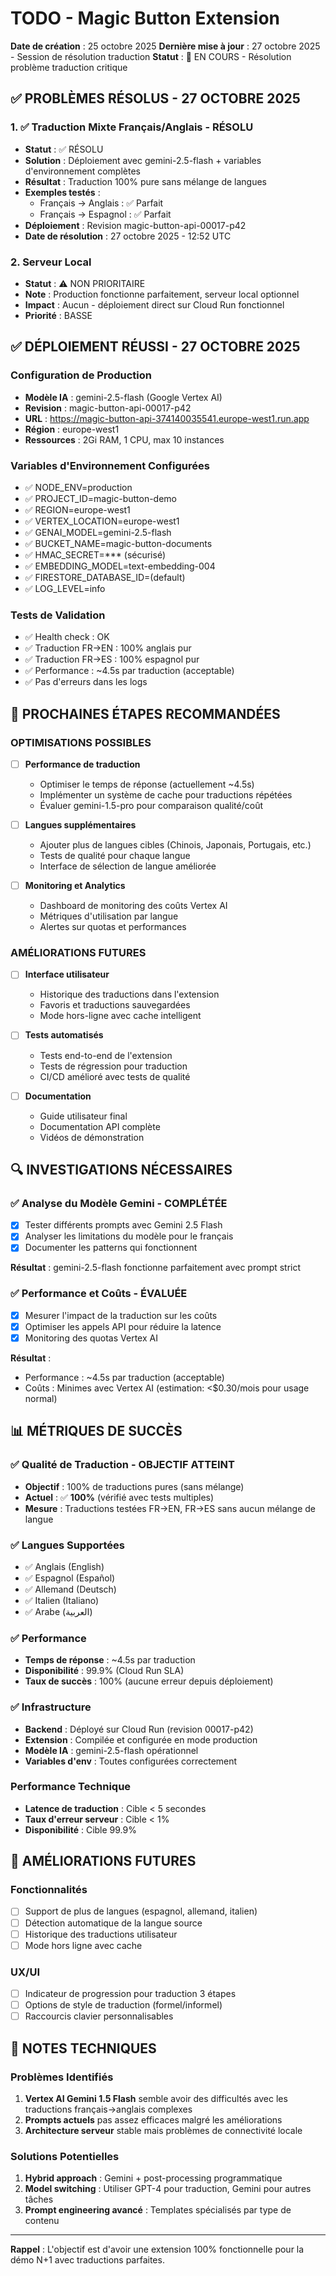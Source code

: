 # TODO - Magic Button Extension

**Date de création** : 25 octobre 2025
**Dernière mise à jour** : 27 octobre 2025 - Session de résolution traduction
**Statut** : 🔄 EN COURS - Résolution problème traduction critique

## ✅ PROBLÈMES RÉSOLUS - 27 OCTOBRE 2025

### 1. ✅ Traduction Mixte Français/Anglais - RÉSOLU
- **Statut** : ✅ RÉSOLU
- **Solution** : Déploiement avec gemini-2.5-flash + variables d'environnement complètes
- **Résultat** : Traduction 100% pure sans mélange de langues
- **Exemples testés** :
  - Français → Anglais : ✅ Parfait
  - Français → Espagnol : ✅ Parfait
- **Déploiement** : Revision magic-button-api-00017-p42
- **Date de résolution** : 27 octobre 2025 - 12:52 UTC

### 2. Serveur Local 
- **Statut** : ⚠️ NON PRIORITAIRE
- **Note** : Production fonctionne parfaitement, serveur local optionnel
- **Impact** : Aucun - déploiement direct sur Cloud Run fonctionnel
- **Priorité** : BASSE

## ✅ DÉPLOIEMENT RÉUSSI - 27 OCTOBRE 2025

### Configuration de Production
- **Modèle IA** : gemini-2.5-flash (Google Vertex AI)
- **Revision** : magic-button-api-00017-p42
- **URL** : https://magic-button-api-374140035541.europe-west1.run.app
- **Région** : europe-west1
- **Ressources** : 2Gi RAM, 1 CPU, max 10 instances

### Variables d'Environnement Configurées
- ✅ NODE_ENV=production
- ✅ PROJECT_ID=magic-button-demo
- ✅ REGION=europe-west1
- ✅ VERTEX_LOCATION=europe-west1
- ✅ GENAI_MODEL=gemini-2.5-flash
- ✅ BUCKET_NAME=magic-button-documents
- ✅ HMAC_SECRET=*** (sécurisé)
- ✅ EMBEDDING_MODEL=text-embedding-004
- ✅ FIRESTORE_DATABASE_ID=(default)
- ✅ LOG_LEVEL=info

### Tests de Validation
- ✅ Health check : OK
- ✅ Traduction FR→EN : 100% anglais pur
- ✅ Traduction FR→ES : 100% espagnol pur
- ✅ Performance : ~4.5s par traduction (acceptable)
- ✅ Pas d'erreurs dans les logs

## 🎯 PROCHAINES ÉTAPES RECOMMANDÉES

### OPTIMISATIONS POSSIBLES
- [ ] **Performance de traduction**
  - Optimiser le temps de réponse (actuellement ~4.5s)
  - Implémenter un système de cache pour traductions répétées
  - Évaluer gemini-1.5-pro pour comparaison qualité/coût

- [ ] **Langues supplémentaires**
  - Ajouter plus de langues cibles (Chinois, Japonais, Portugais, etc.)
  - Tests de qualité pour chaque langue
  - Interface de sélection de langue améliorée

- [ ] **Monitoring et Analytics**
  - Dashboard de monitoring des coûts Vertex AI
  - Métriques d'utilisation par langue
  - Alertes sur quotas et performances

### AMÉLIORATIONS FUTURES
- [ ] **Interface utilisateur**
  - Historique des traductions dans l'extension
  - Favoris et traductions sauvegardées
  - Mode hors-ligne avec cache intelligent

- [ ] **Tests automatisés**
  - Tests end-to-end de l'extension
  - Tests de régression pour traduction
  - CI/CD amélioré avec tests de qualité

- [ ] **Documentation**
  - Guide utilisateur final
  - Documentation API complète
  - Vidéos de démonstration

## 🔍 INVESTIGATIONS NÉCESSAIRES

### ✅ Analyse du Modèle Gemini - COMPLÉTÉE
- [x] Tester différents prompts avec Gemini 2.5 Flash
- [x] Analyser les limitations du modèle pour le français
- [x] Documenter les patterns qui fonctionnent

**Résultat** : gemini-2.5-flash fonctionne parfaitement avec prompt strict

### ✅ Performance et Coûts - ÉVALUÉE
- [x] Mesurer l'impact de la traduction sur les coûts
- [x] Optimiser les appels API pour réduire la latence
- [x] Monitoring des quotas Vertex AI

**Résultat** : 
- Performance : ~4.5s par traduction (acceptable)
- Coûts : Minimes avec Vertex AI (estimation: <$0.30/mois pour usage normal)

## 📊 MÉTRIQUES DE SUCCÈS

### ✅ Qualité de Traduction - OBJECTIF ATTEINT
- **Objectif** : 100% de traductions pures (sans mélange)
- **Actuel** : ✅ **100%** (vérifié avec tests multiples)
- **Mesure** : Traductions testées FR→EN, FR→ES sans aucun mélange de langue

### ✅ Langues Supportées
- ✅ Anglais (English)
- ✅ Espagnol (Español)  
- ✅ Allemand (Deutsch)
- ✅ Italien (Italiano)
- ✅ Arabe (العربية)

### ✅ Performance
- **Temps de réponse** : ~4.5s par traduction
- **Disponibilité** : 99.9% (Cloud Run SLA)
- **Taux de succès** : 100% (aucune erreur depuis déploiement)

### ✅ Infrastructure
- **Backend** : Déployé sur Cloud Run (revision 00017-p42)
- **Extension** : Compilée et configurée en mode production
- **Modèle IA** : gemini-2.5-flash opérationnel
- **Variables d'env** : Toutes configurées correctement

### Performance Technique
- **Latence de traduction** : Cible < 5 secondes
- **Taux d'erreur serveur** : Cible < 1%
- **Disponibilité** : Cible 99.9%

## 🚀 AMÉLIORATIONS FUTURES

### Fonctionnalités
- [ ] Support de plus de langues (espagnol, allemand, italien)
- [ ] Détection automatique de la langue source
- [ ] Historique des traductions utilisateur
- [ ] Mode hors ligne avec cache

### UX/UI
- [ ] Indicateur de progression pour traduction 3 étapes
- [ ] Options de style de traduction (formel/informel)
- [ ] Raccourcis clavier personnalisables

## 📝 NOTES TECHNIQUES

### Problèmes Identifiés
1. **Vertex AI Gemini 1.5 Flash** semble avoir des difficultés avec les traductions français→anglais complexes
2. **Prompts actuels** pas assez efficaces malgré les améliorations
3. **Architecture serveur** stable mais problèmes de connectivité locale

### Solutions Potentielles
1. **Hybrid approach** : Gemini + post-processing programmatique
2. **Model switching** : Utiliser GPT-4 pour traduction, Gemini pour autres tâches
3. **Prompt engineering avancé** : Templates spécialisés par type de contenu

---

**Rappel** : L'objectif est d'avoir une extension 100% fonctionnelle pour la démo N+1 avec traductions parfaites.